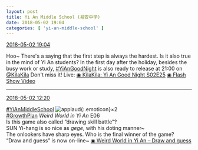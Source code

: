 ```yaml
---
layout: post
title: Yi An Middle School (易安中学)
date: 2018-05-02 19:04
categories: [ 'yi-an-middle-school' ]
---
```


<div class="weibo-info">
  <a href="https://weibo.com/6074218720/GeOsMB1bc">2018-05-02 19:04</a>
</div>

Hoo~ There's a saying that the first step is always the hardest. Is it also true in the mind of Yi An students? In the first day after the holiday, besides the busy work or study, [#YiAnGoodNight](https://weibo.com/p/10080892b104a59bff303ca883e7931b5b916e/super_index) is also ready to release at 21:00 on [@KilaKila](https://weibo.com/u/5990184179) Don't miss it! Live: [◉ KilaKila: Yi An Good Night S02E25](http://www.hongdoufm.com/room/1129373904293330993)  [◉ Flash Show Video](https://www.miaopai.com/show/lxP4tynnA4lqQ-vxEkAkQYcqw~JjdsJJrNC56A__.htm)

<!-- more -->

---

<div class="weibo-info">
  <a href="https://weibo.com/6074218720/GeLP5BWvL">2018-05-02 12:20</a>
</div>

[#YiAnMiddleSchool](https://weibo.com/p/100808e5c67e0668537d4caddefd946dcff208/super_index) ![applaud](https://img.t.sinajs.cn/t4/appstyle/expression/ext/normal/6e/2018new_guzhang_org.png){:.emoticon}×2  
[#GrowthPlan](https://weibo.com/p/100808fe7264e4339c41df171df3260846e152) *Weird World in Yi An* E06  
Is this game also called “drawing skill battle”?  
SUN Yi-hang is so nice as *gege*, with his doting manner~  
The onlookers have sharp eyes. Who is the final winner of the game?  
“Draw and guess” is now on-line~ [◉ Weird World in Yi An – Draw and guess](https://www.mgtv.com/b/323708/4373782.html)
